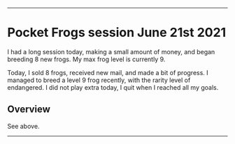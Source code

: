 
***

# Pocket Frogs session June 21st 2021

I had a long session today, making a small amount of money, and began breeding 8 new frogs. My max frog level is currently 9.

Today, I sold 8 frogs, received new mail, and made a bit of progress. I managed to breed a level 9 frog recently, with the rarity level of endangered. I did not play extra today, I quit when I reached all my goals.

## Overview

See above.

***
